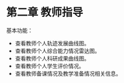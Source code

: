 # 第二章 教师指导

基本功能：

* 查看教师个人轨迹发展曲线图。
* 查看教师个人综合能力情况雷达图。
* 查看教师个人科研成果曲线图。
* 查看教师个人学生评价情况。
* 查看教师备课情况及教学准备情况相关信息。 
